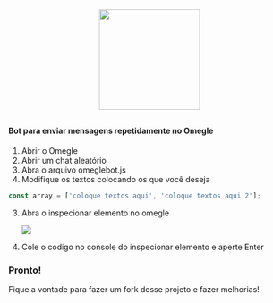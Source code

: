 <div align="center">
<img align="center" height="180px" src="https://media.discordapp.net/attachments/570478999952687114/929477540614144030/only-removebg-preview_1.png">
</div>

##

#### Bot para enviar mensagens repetidamente no Omegle
1. Abrir o Omegle
1. Abrir um chat aleatório
1. Abra o arquivo omeglebot.js
1. Modifique os textos colocando os que você deseja
```javascript
const array = ['coloque textos aqui', 'coloque textos aqui 2'];
```
3. Abra o inspecionar elemento no omegle
    
    <img src="https://media.discordapp.net/attachments/570478999952687114/929216014032457809/omegle.PNG">
    
5. Cole o codigo no console do inspecionar elemento e aperte Enter

### Pronto! 
<p>Fique a vontade para fazer um fork desse projeto e fazer melhorias!</p>
